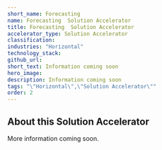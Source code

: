 ```yaml
---
short_name: Forecasting 
name: Forecasting  Solution Accelerator
title: Forecasting  Solution Accelerator
accelerator_type: Solution Accelerator
classification: 
industries: "Horizontal"
technology_stack: 
github_url: 
short_text: Information coming soon
hero_image: 
description: Information coming soon
tags: "\"Horizontal\",\"Solution Accelerator\""
order: 2
---
```

## About this Solution Accelerator

More information coming soon.
